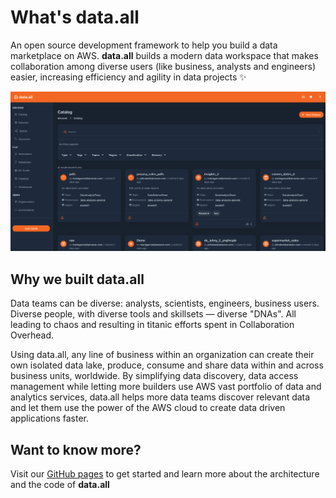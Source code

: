 # **What's data.all**
An open source development framework to help you build a data marketplace on AWS.
**data.all** builds a modern data workspace that makes collaboration
among diverse users (like business, analysts and engineers) easier, 
increasing efficiency and agility in data projects ✨

![data.all_catalog](documentation/userguide/docs/pictures/catalog/catalog.png)

## **Why we built data.all**

Data teams can be diverse: analysts, scientists, engineers, business users. Diverse people, with 
diverse tools and skillsets — diverse "DNAs". All leading to chaos and resulting in titanic 
efforts spent in Collaboration Overhead.

Using data.all, any line of business within an organization can create their own isolated data lake, 
produce, consume and share data within and across business units, worldwide. By simplifying data discovery, 
data access management while letting more builders use AWS vast portfolio of data and analytics services, 
data.all helps more data teams discover relevant data and let them use the power of the AWS cloud 
to create data driven applications faster.


## **Want to know more?**
Visit our [GitHub pages](https://awslabs.github.io/aws-dataall/) 
to get started and learn more about the architecture and the code of **data.all**

